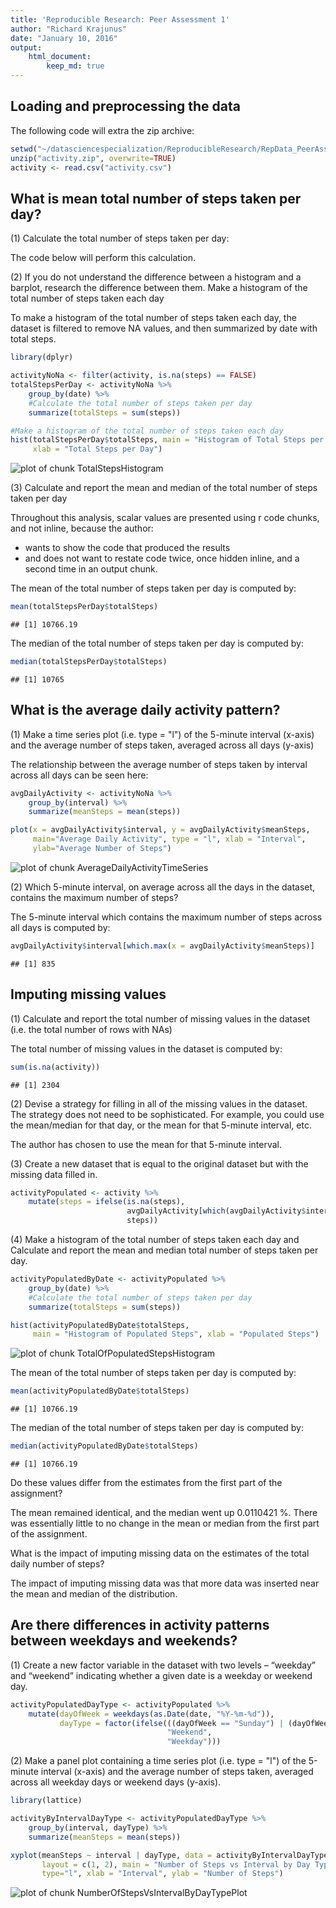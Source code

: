 ```yaml
---
title: 'Reproducible Research: Peer Assessment 1'
author: "Richard Krajunus"
date: "January 10, 2016"
output:
    html_document:
        keep_md: true
---
```



## Loading and preprocessing the data
The following code will extra the zip archive:

```r
setwd("~/datasciencespecialization/ReproducibleResearch/RepData_PeerAssessment1")
unzip("activity.zip", overwrite=TRUE)
activity <- read.csv("activity.csv")
```


## What is mean total number of steps taken per day?
(1) Calculate the total number of steps taken per day:

The code below will perform this calculation.

(2) If you do not understand the difference between a histogram and a barplot, 
research the difference between them. Make a histogram of the total number of 
steps taken each day

To make a histogram of the total number of steps taken each day, the dataset is
filtered to remove NA values, and then summarized by date with total steps.

```r
library(dplyr)

activityNoNa <- filter(activity, is.na(steps) == FALSE)
totalStepsPerDay <- activityNoNa %>%
    group_by(date) %>%
    #Calculate the total number of steps taken per day
    summarize(totalSteps = sum(steps)) 

#Make a histogram of the total number of steps taken each day
hist(totalStepsPerDay$totalSteps, main = "Histogram of Total Steps per Day",
     xlab = "Total Steps per Day")    
```

![plot of chunk TotalStepsHistogram](figure/TotalStepsHistogram-1.png) 

(3) Calculate and report the mean and median of the total number of steps taken 
per day

Throughout this analysis, scalar values are presented using r code 
chunks, and not inline, because the author:

* wants to show the code that produced the results
* and does not want to restate code twice, once hidden inline, and a second time
in an output chunk.

The mean of the total number of steps taken per day is computed by:

```r
mean(totalStepsPerDay$totalSteps)
```

```
## [1] 10766.19
```

The median of the total number of steps taken per day is computed by:

```r
median(totalStepsPerDay$totalSteps)
```

```
## [1] 10765
```


## What is the average daily activity pattern?
(1) Make a time series plot (i.e. type = "l") of the 5-minute interval (x-axis) 
and the average number of steps taken, averaged across all days (y-axis)

The relationship between the average number of steps taken by interval across 
all days can be seen here:


```r
avgDailyActivity <- activityNoNa %>%
    group_by(interval) %>%
    summarize(meanSteps = mean(steps))

plot(x = avgDailyActivity$interval, y = avgDailyActivity$meanSteps,
     main="Average Daily Activity", type = "l", xlab = "Interval",
     ylab="Average Number of Steps")
```

![plot of chunk AverageDailyActivityTimeSeries](figure/AverageDailyActivityTimeSeries-1.png) 

(2) Which 5-minute interval, on average across all the days in the dataset, 
contains the maximum number of steps?

The 5-minute interval which contains the maximum number of steps across all days
is computed by:

```r
avgDailyActivity$interval[which.max(x = avgDailyActivity$meanSteps)]
```

```
## [1] 835
```


## Imputing missing values
(1) Calculate and report the total number of missing values in the dataset (i.e. 
the total number of rows with NAs)

The total number of missing values in the dataset is computed by:

```r
sum(is.na(activity))
```

```
## [1] 2304
```

(2) Devise a strategy for filling in all of the missing values in the dataset.
The strategy does not need to be sophisticated. For example, you could use the 
mean/median for that day, or the mean for that 5-minute interval, etc.

The author has chosen to use the mean for that 5-minute interval.

(3) Create a new dataset that is equal to the original dataset but with the 
missing data filled in.


```r
activityPopulated <- activity %>%
    mutate(steps = ifelse(is.na(steps),
                          avgDailyActivity[which(avgDailyActivity$interval == interval)]$meanSteps,
                          steps))
```

(4) Make a histogram of the total number of steps taken each day and Calculate 
and report the mean and median total number of steps taken per day.


```r
activityPopulatedByDate <- activityPopulated %>%
    group_by(date) %>%
    #Calculate the total number of steps taken per day
    summarize(totalSteps = sum(steps))

hist(activityPopulatedByDate$totalSteps,
     main = "Histogram of Populated Steps", xlab = "Populated Steps")  
```

![plot of chunk TotalOfPopulatedStepsHistogram](figure/TotalOfPopulatedStepsHistogram-1.png) 

The mean of the total number of steps taken per day is computed by:

```r
mean(activityPopulatedByDate$totalSteps)
```

```
## [1] 10766.19
```

The median of the total number of steps taken per day is computed by:

```r
median(activityPopulatedByDate$totalSteps)
```

```
## [1] 10766.19
```

Do these values differ from the estimates from the first part of the assignment?

The mean remained identical, and the median went up 
0.0110421
%.  There was essentially little to no change in the mean or median from the 
first part of the assignment.

What is the impact of imputing missing data on the estimates of the total daily
number of steps?

The impact of imputing missing data was that more data was inserted near the 
mean and median of the distribution.


## Are there differences in activity patterns between weekdays and weekends?
(1) Create a new factor variable in the dataset with two levels – “weekday” and 
“weekend” indicating whether a given date is a weekday or weekend day.


```r
activityPopulatedDayType <- activityPopulated %>%
    mutate(dayOfWeek = weekdays(as.Date(date, "%Y-%m-%d")),
           dayType = factor(ifelse(((dayOfWeek == "Sunday") | (dayOfWeek == "Saturday")),
                                   "Weekend",
                                   "Weekday")))
```


(2) Make a panel plot containing a time series plot (i.e. type = "l") of the 
5-minute interval (x-axis) and the average number of steps taken, averaged 
across all weekday days or weekend days (y-axis).


```r
library(lattice)

activityByIntervalDayType <- activityPopulatedDayType %>%
    group_by(interval, dayType) %>%
    summarize(meanSteps = mean(steps))

xyplot(meanSteps ~ interval | dayType, data = activityByIntervalDayType, 
       layout = c(1, 2), main = "Number of Steps vs Interval by Day Type",
       type="l", xlab = "Interval", ylab = "Number of Steps")
```

![plot of chunk NumberOfStepsVsIntervalByDayTypePlot](figure/NumberOfStepsVsIntervalByDayTypePlot-1.png) 
